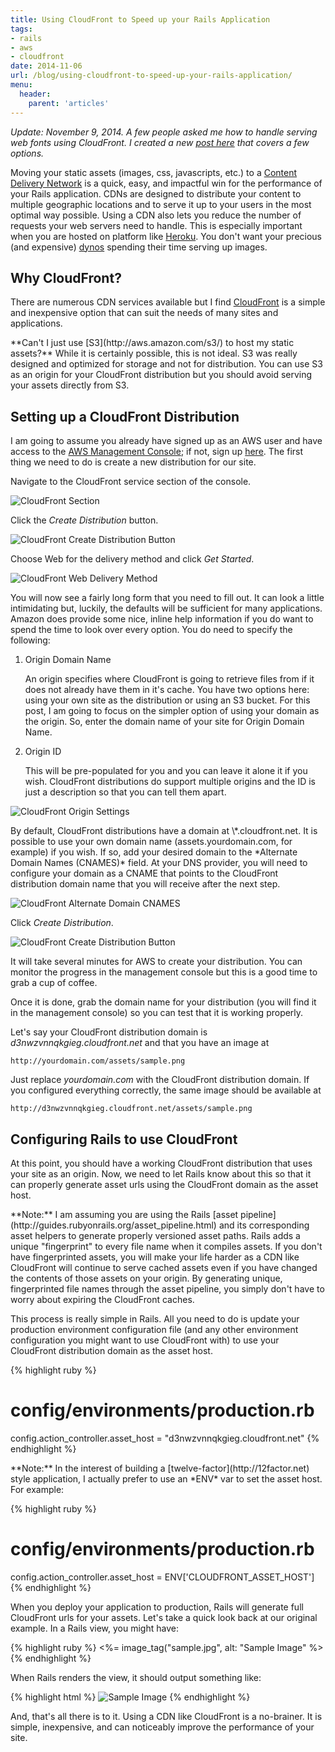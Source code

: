 ```yaml
---
title: Using CloudFront to Speed up your Rails Application
tags:
- rails
- aws
- cloudfront
date: 2014-11-06
url: /blog/using-cloudfront-to-speed-up-your-rails-application/
menu:
  header:
    parent: 'articles'
---
```


*Update: November 9, 2014. A few people asked me how to handle serving web fonts using CloudFront. I created a new [post here](/blog/web-fonts-cloudfront/) that covers a few options.*

Moving your static assets (images, css, javascripts, etc.) to a [Content Delivery Network](http://en.wikipedia.org/wiki/Content_delivery_network) is a quick, easy, and impactful win for the performance of your Rails application. CDNs are designed to distribute your content to multiple geographic locations and to serve it up to your users in the most optimal way possible. Using a CDN also lets you reduce the number of requests your web servers need to handle. This is especially important when you are hosted on platform like [Heroku](https://www.heroku.com/home). You don't want your precious (and expensive) [dynos](https://devcenter.heroku.com/articles/dynos) spending their time serving up images.

## Why CloudFront?

There are numerous CDN services available but I find [CloudFront](http://aws.amazon.com/cloudfront/) is a simple and inexpensive option that can suit the needs of many sites and applications.

<div class="note" markdown="1">
**Can't I just use [S3](http://aws.amazon.com/s3/) to host my static assets?** While it is certainly possible, this is not ideal. S3 was really designed and optimized for storage and not for distribution. You can use S3 as an origin for your CloudFront distribution but you should avoid serving your assets directly from S3.
</div>

## Setting up a CloudFront Distribution

I am going to assume you already have signed up as an AWS user and have access to the [AWS Management Console](https://console.aws.amazon.com); if not, sign up [here](http://aws.amazon.com). The first thing we need to do is create a new distribution for our site.

Navigate to the CloudFront service section of the console.

![CloudFront Section](/public/images/cloudfront-section.png)

Click the *Create Distribution* button.

![CloudFront Create Distribution Button](/public/images/cloudfront-create-distribution.png)

Choose Web for the delivery method and click *Get Started*.

![CloudFront Web Delivery Method](/public/images/cloudfront-web-distribution.png)

You will now see a fairly long form that you need to fill out. It can look a little intimidating but, luckily, the defaults will be sufficient for many applications. Amazon does provide some nice, inline help information if you do want to spend the time to look over every option. You do need to specify the following:

1. Origin Domain Name

   An origin specifies where CloudFront is going to retrieve files from if it does not already have them in it's cache. You have two options here: using your own site as the distribution or using an S3 bucket. For this post, I am going to focus on the simpler option of using your domain as the origin. So, enter the domain name of your site for Origin Domain Name.

2. Origin ID

   This will be pre-populated for you and you can leave it alone it if you wish. CloudFront distributions do support multiple origins and the ID is just a description so that you can tell them apart.

![CloudFront Origin Settings](/public/images/cloudfront-origin-settings.png)

<div class="note" markdown="1">
By default, CloudFront distributions have a domain at \*.cloudfront.net. It is possible to use your own domain name (assets.yourdomain.com, for example) if you wish. If so, add your desired domain to the *Alternate Domain Names (CNAMES)* field. At your DNS provider, you will need to configure your domain as a CNAME that points to the CloudFront distribution domain name that you will receive after the next step.

![CloudFront Alternate Domain CNAMES](/public/images/cloudfront-alternate-domain.png)
</div>

Click *Create Distribution*.

![CloudFront Create Distribution Button](/public/images/cloudfront-create-distribution-confirm.png)

It will take several minutes for AWS to create your distribution. You can monitor the progress in the management console but this is a good time to grab a cup of coffee.

Once it is done, grab the domain name for your distribution (you will find it in the management console) so you can test that it is working properly.

Let's say your CloudFront distribution domain is *d3nwzvnnqkgieg.cloudfront.net* and that you have an image at

    http://yourdomain.com/assets/sample.png

Just replace *yourdomain.com* with the CloudFront distribution domain. If you configured everything correctly, the same image should be available at

    http://d3nwzvnnqkgieg.cloudfront.net/assets/sample.png

## Configuring Rails to use CloudFront

At this point, you should have a working CloudFront distribution that uses your site as an origin. Now, we need to let Rails know about this so that it can properly generate asset urls using the CloudFront domain as the asset host.

<div class="note" markdown="1">
**Note:** I am assuming you are using the Rails [asset pipeline](http://guides.rubyonrails.org/asset_pipeline.html) and its corresponding asset helpers to generate properly versioned asset paths. Rails adds a unique "fingerprint" to every file name when it compiles assets. If you don't have fingerprinted assets, you will make your life harder as a CDN like CloudFront will continue to serve cached assets even if you have changed the contents of those assets on your origin. By generating unique, fingerprinted file names through the asset pipeline, you simply don't have to worry about expiring the CloudFront caches.
</div>

This process is really simple in Rails. All you need to do is update your production environment configuration file (and any other environment configuration you might want to use CloudFront with) to use your CloudFront distribution domain as the asset host.

{% highlight ruby %}
# config/environments/production.rb
config.action_controller.asset_host = "d3nwzvnnqkgieg.cloudfront.net"
{% endhighlight %}

<div class="note" markdown="1">
**Note:** In the interest of building a [twelve-factor](http://12factor.net) style application, I actually prefer to use an *ENV* var to set the asset host. For example:

{% highlight ruby %}
# config/environments/production.rb
config.action_controller.asset_host = ENV['CLOUDFRONT_ASSET_HOST']
{% endhighlight %}
</div>

When you deploy your application to production, Rails will generate full CloudFront urls for your assets. Let's take a quick look back at our original example. In a Rails view, you might have:

{% highlight ruby %}
<%= image_tag("sample.jpg", alt: "Sample Image" %>
{% endhighlight %}

When Rails renders the view, it should output something like:

{% highlight html %}
<img alt="Sample Image" src="http://d3nwzvnnqkgieg.cloudfront.net/assets/sample-0249fabde1c3a9dec561a00aa397b3ed.jpg">
{% endhighlight %}

And, that's all there is to it. Using a CDN like CloudFront is a no-brainer. It is simple, inexpensive, and can noticeably improve the performance of your site.
